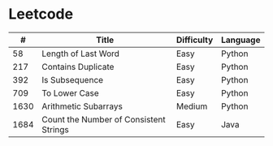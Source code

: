 # Leetcode
| #    | Title                                  | Difficulty  | Language|
| ---- | -------------------------------------- |-------------| --------|
| 58   | Length of Last Word                    | Easy        | Python  |
| 217  | Contains Duplicate                     | Easy        | Python  |
| 392  | Is Subsequence                         | Easy        | Python  |
| 709  | To Lower Case                          | Easy        | Python  |
| 1630 | Arithmetic Subarrays                   | Medium      | Python  |
| 1684 | Count the Number of Consistent Strings | Easy        | Java    |